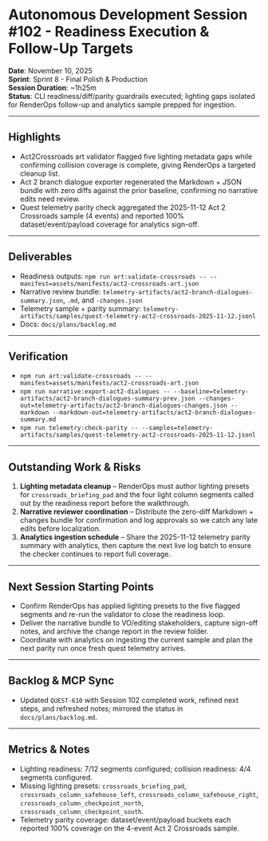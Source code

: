 # Autonomous Development Session #102 - Readiness Execution & Follow-Up Targets
**Date**: November 10, 2025  
**Sprint**: Sprint 8 - Final Polish & Production  
**Session Duration**: ~1h25m  
**Status**: CLI readiness/diff/parity guardrails executed; lighting gaps isolated for RenderOps follow-up and analytics sample prepped for ingestion.

---

## Highlights
- Act2Crossroads art validator flagged five lighting metadata gaps while confirming collision coverage is complete, giving RenderOps a targeted cleanup list.
- Act 2 branch dialogue exporter regenerated the Markdown + JSON bundle with zero diffs against the prior baseline, confirming no narrative edits need review.
- Quest telemetry parity check aggregated the 2025-11-12 Act 2 Crossroads sample (4 events) and reported 100% dataset/event/payload coverage for analytics sign-off.

---

## Deliverables
- Readiness outputs: `npm run art:validate-crossroads -- --manifest=assets/manifests/act2-crossroads-art.json`
- Narrative review bundle: `telemetry-artifacts/act2-branch-dialogues-summary.json`, `.md`, and `-changes.json`
- Telemetry sample + parity summary: `telemetry-artifacts/samples/quest-telemetry-act2-crossroads-2025-11-12.jsonl`
- Docs: `docs/plans/backlog.md`

---

## Verification
- `npm run art:validate-crossroads -- --manifest=assets/manifests/act2-crossroads-art.json`
- `npm run narrative:export-act2-dialogues -- --baseline=telemetry-artifacts/act2-branch-dialogues-summary-prev.json --changes-out=telemetry-artifacts/act2-branch-dialogues-changes.json --markdown --markdown-out=telemetry-artifacts/act2-branch-dialogues-summary.md`
- `npm run telemetry:check-parity -- --samples=telemetry-artifacts/samples/quest-telemetry-act2-crossroads-2025-11-12.jsonl`

---

## Outstanding Work & Risks
1. **Lighting metadata cleanup** – RenderOps must author lighting presets for `crossroads_briefing_pad` and the four light column segments called out by the readiness report before the walkthrough.
2. **Narrative reviewer coordination** – Distribute the zero-diff Markdown + changes bundle for confirmation and log approvals so we catch any late edits before localization.
3. **Analytics ingestion schedule** – Share the 2025-11-12 telemetry parity summary with analytics, then capture the next live log batch to ensure the checker continues to report full coverage.

---

## Next Session Starting Points
- Confirm RenderOps has applied lighting presets to the five flagged segments and re-run the validator to close the readiness loop.
- Deliver the narrative bundle to VO/editing stakeholders, capture sign-off notes, and archive the change report in the review folder.
- Coordinate with analytics on ingesting the current sample and plan the next parity run once fresh quest telemetry arrives.

---

## Backlog & MCP Sync
- Updated `QUEST-610` with Session 102 completed work, refined next steps, and refreshed notes; mirrored the status in `docs/plans/backlog.md`.

---

## Metrics & Notes
- Lighting readiness: 7/12 segments configured; collision readiness: 4/4 segments configured.
- Missing lighting presets: `crossroads_briefing_pad`, `crossroads_column_safehouse_left`, `crossroads_column_safehouse_right`, `crossroads_column_checkpoint_north`, `crossroads_column_checkpoint_south`.
- Telemetry parity coverage: dataset/event/payload buckets each reported 100% coverage on the 4-event Act 2 Crossroads sample.
